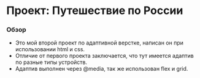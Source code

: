 # Проект: Путешествие по России

### Обзор
* Это мой второй проект по адаптивной верстке, написан он при использовании html и css.
* Отличие от первого проекта заключается, что тут имеется адаптив по разные типы устройств.
* Адаптив выполнен через @media, так же использован flex и grid.
